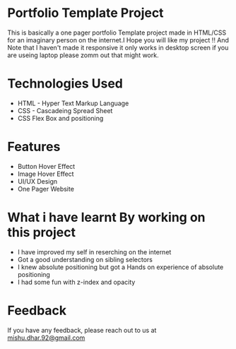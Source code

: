 # Portfolio Template Project
This is basically a one pager portfolio Template project made in HTML/CSS for an imaginary person on the internet.I Hope you will like my project !! And Note that I haven't made it responsive it only works in desktop screen if you are useing laptop please zomm out that might work.
# Technologies Used
- HTML - Hyper Text Markup Language
- CSS - Cascadeing Spread Sheet
- CSS Flex Box and positioning
# Features
- Button Hover Effect
- Image Hover Effect
- UI/UX Design
- One Pager Website
# What i have learnt By working on this project
- I have improved my self in reserching on the internet
- Got a good understanding on sibling selectors
- I knew absolute positioning but got a Hands on experience of absolute positioning
- I had some fun with z-index and opacity
# Feedback
If you have any feedback, please reach out to us at mishu.dhar.92@gmail.com
